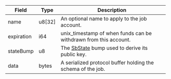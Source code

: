 

| Field | Type | Description |
|--|--|--|
| name |  u8[32] | An optional name to apply to the job account. |
| expiration |  i64 | unix_timestamp of when funds can be withdrawn from this account. |
| stateBump |  u8 | The [SbState](/idl/accounts/SbState) bump used to derive its public key. |
| data |  bytes | A serialized protocol buffer holding the schema of the job. |
